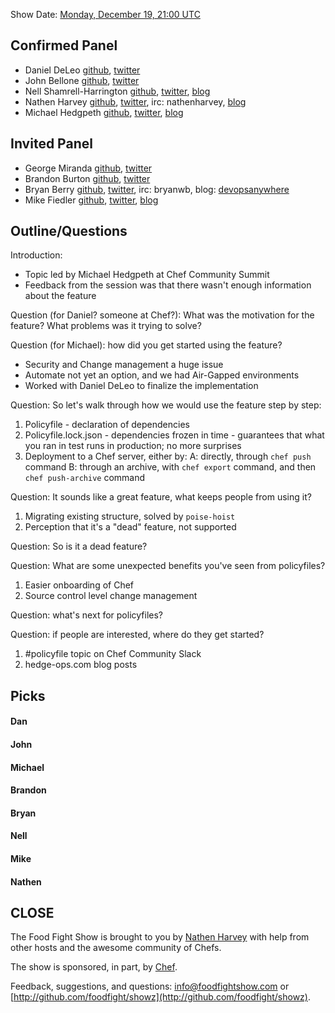 Show Date:  [Monday, December 19, 21:00 UTC](http://everytimezone.com/#2016-12-19,540,cn3)

Confirmed Panel<a name="panel"></a>
-----
* Daniel DeLeo [github](https://github.com/danielsdeleo), [twitter](http://twitter.com/kallistec)
* John Bellone [github](https://github.com/johnbellone), [twitter](https://twitter.com/johnbellone)
* Nell Shamrell-Harrington [github](https://github.com/nellshamrell), [twitter](https://twitter.com/nellshamrell), [blog](http://nellshamrell.com/)
* Nathen Harvey [github](http://github.com/nathenharvey), [twitter](http://twitter.com/nathenharvey), irc: nathenharvey, [blog](http://nathenharvey.com)
* Michael Hedgpeth [github](https://github.com/mhedgpeth), [twitter](https://github.com/mhedgpeth), [blog](http://hedge-ops.com/)

Invited Panel<a name="panel"></a>
-----

* George Miranda [github](https://github.com/gmiranda23), [twitter](https://twitter.com/gmiranda23)
* Brandon Burton [github](http://github.com/solarce), [twitter](https://twitter.com/solarce)
* Bryan Berry [github](http://github.com/bryanwb), [twitter](http://twitter.com/bryanwb), irc: bryanwb, blog: [devopsanywhere](http://devopsanywhere.blogspot.com)
* Mike Fiedler [github](http://github.com/miketheman), [twitter](http://twitter.com/mikefiedler), [blog](http://www.miketheman.net)


Outline/Questions
-----------------
Introduction: 
  * Topic led by Michael Hedgpeth at Chef Community Summit
  * Feedback from the session was that there wasn't enough information about the feature

Question (for Daniel? someone at Chef?): What was the motivation for the feature? What problems was it trying to solve?

Question (for Michael): how did you get started using the feature?

  - Security and Change management a huge issue
  - Automate not yet an option, and we had Air-Gapped environments
  - Worked with Daniel DeLeo to finalize the implementation

Question: So let's walk through how we would use the feature step by step:

  1. Policyfile - declaration of dependencies
  2. Policyfile.lock.json - dependencies frozen in time
    - guarantees that what you ran in test runs in production; no more surprises
  3. Deployment to a Chef server, either by:
    A: directly, through `chef push` command
    B: through an archive, with `chef export` command, and then `chef push-archive` command

Question: It sounds like a great feature, what keeps people from using it?

  1. Migrating existing structure, solved by `poise-hoist`
  2. Perception that it's a "dead" feature, not supported

Question: So is it a dead feature?

Question: What are some unexpected benefits you've seen from policyfiles?

  1. Easier onboarding of Chef
  2. Source control level change management

Question: what's next for policyfiles?

Question: if people are interested, where do they get started?

  1. #policyfile topic on Chef Community Slack
  2. hedge-ops.com blog posts


Picks<a name="picks"></a>
-----

#### Dan

#### John

#### Michael

#### Brandon

#### Bryan

#### Nell

#### Mike  

#### Nathen  



CLOSE
-----

The Food Fight Show is brought to you by [Nathen Harvey](https://twitter.com/nathenharvey) with help from other hosts and the awesome community of Chefs.

The show is sponsored, in part, by [Chef](http://www.chef.io).

Feedback, suggestions, and questions:  [info@foodfightshow.com](mailto:info@foodfightshow.com) or  [http://github.com/foodfight/showz](http://github.com/foodfight/showz).
